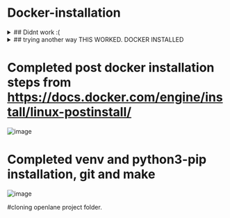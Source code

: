 # Docker-installation
<details>
  <summary>## Didnt work :(</summary>

Installation procedure wrt https://github.com/The-OpenROAD-Project/OpenLane 

Setting up Linux system on Windows
Trying to use WSL - Windows subsystem on Linux instead of Virtual Machine Installation
Hoping to find smooth operation of IO peripherals and easy access to local system.

Step 1: Open CMD with administrator privileges.
![image](https://user-images.githubusercontent.com/16399079/206835686-87efb9b1-25ad-456a-9b11-b89bbbe3ce8a.png)
Above image indicates openlane is already installed.

Step 2: Install Ubuntu 20.04 as suggested here
https://github.com/The-OpenROAD-Project/OpenLane

![image](https://user-images.githubusercontent.com/16399079/206835778-56ce66c0-82f0-4f82-9402-d76ddb125463.png)

Installation should get completed as below.
![image](https://user-images.githubusercontent.com/16399079/206960407-a3153c96-558f-4c70-8bd9-c27627b5b13f.png)

 Step 3: Trying to install Openlane using github link 
 installed docker image as mentioned in short version of desktop also 
 https://docs.docker.com/desktop/install/windows-install/
  downloaded .exe file and installed as above
 running below commands to create a container i guess
 ![image](https://user-images.githubusercontent.com/16399079/206965630-9b1f45e1-126d-4e3a-a463-4e6086c6585f.png)
got error as below
![image](https://user-images.githubusercontent.com/16399079/206965878-4c30192e-88d7-44c9-a285-03b58c54abc8.png)
trying to change to wsl2 by refering mentioned url
too many errors in installation !!

Switching to direct install
running sudo python install, git install and make install. fingers crossed.
Need to study need of docker container!
</details>

<details>
  <summary>
## trying another way THIS WORKED. DOCKER INSTALLED</summary>
iNSTALL vmware
downloaded latest version of xubuntu because vsdiat lab used xfce xubuntu.
install xubuntu using 'easyinstall' on vmware
tried DOWNLOADING .deb file and install docker. encoountered error.
 # Best final solution amongst all is follow prerequisites and installation from below link
 https://docs.docker.com/engine/install/ubuntu/#set-up-the-repository
 Received reply for hello-world
 ![image](https://user-images.githubusercontent.com/16399079/207249689-f1122bbb-1e9b-4782-985a-161efde6be5c.png)

</details>

# Completed post docker installation steps from  https://docs.docker.com/engine/install/linux-postinstall/
![image](https://user-images.githubusercontent.com/16399079/207250381-48de0af9-e5da-4b2c-b2bd-d6fb8bce3697.png)

# Completed venv and python3-pip installation, git and make
![image](https://user-images.githubusercontent.com/16399079/207251702-fbf34cc2-467b-4d1f-9b2b-e3667c8997dc.png)

#cloning openlane project folder.


 
 
